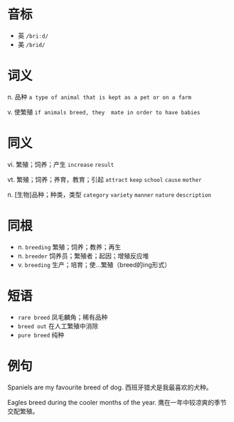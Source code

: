 # 音标

- 英 `/briːd/`
- 美 `/brid/`

# 词义

n. 品种
`a type of animal that is kept as a pet or on a farm`

v. 使繁殖
`if animals breed, they  mate in order to have babies`

# 同义

vi. 繁殖；饲养；产生
`increase` `result`

vt. 繁殖；饲养；养育，教育；引起
`attract` `keep` `school` `cause` `mother`

n. [生物]品种；种类，类型
`category` `variety` `manner` `nature` `description`

# 同根

- n. `breeding` 繁殖；饲养；教养；再生
- n. `breeder` 饲养员；繁殖者；起因；增殖反应堆
- v. `breeding` 生产；培育；使…繁殖（breed的ing形式）

# 短语

- `rare breed` 凤毛麟角；稀有品种
- `breed out` 在人工繁殖中消除
- `pure breed` 纯种

# 例句

Spaniels are my favourite breed of dog.
西班牙猎犬是我最喜欢的犬种。

Eagles breed during the cooler months of the year.
鹰在一年中较凉爽的季节交配繁殖。


